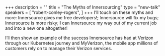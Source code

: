 +++
description = ""
title = "The Myths of Innersourcing"
type = "new-talk"
speakers = [
        "robert-conley-rogers",
]
+++
I’ll touch on these myths and more: Innersource gives me free developers!; Innersource will fix my bugs; Innersource is more risky; I can Innersource my way out of my current job and into a new one altogether!

I’ll then show an example of the success Innersource has had at Verizon through our Kubernetes journey and MyVerizon, the mobile app millions of customers rely on to manage their Verizon services.